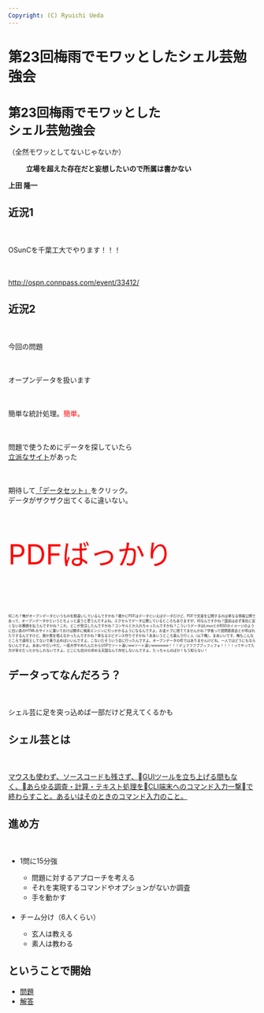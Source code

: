 ```yaml
---
Copyright: (C) Ryuichi Ueda
---
```



# 第23回梅雨でモワッとしたシェル芸勉強会
<h1 style="font-size:180%">第23回梅雨でモワッとした<br>シェル芸勉強会</h1>

<p>（全然モワッとしてないじゃないか）</p>
　
　
<strong>立場を超えた存在だと妄想したいので所属は書かない</strong>

<strong>上田 隆一</strong>

<!--nextpage-->

<h2>近況1</h2>
　
<p>OSunCを千葉工大でやります！！！</p>
　
<p><a href="http://ospn.connpass.com/event/33412/" target="_blank">http://ospn.connpass.com/event/33412/</a></p>

<!--nextpage-->

<h2>近況2</h2>
　
<p>今回の問題</p>
　
<p>オープンデータを扱います</p>
　
<p>簡単な統計処理。<span style="color:red">簡単。</span></p>

<!--nextpage-->
　
<p>問題で使うためにデータを探していたら<br><a href="http://www.data.go.jp/" target="_blank">立派なサイト</a>があった</p>

　

<p>期待して<a href="http://www.data.go.jp/data/dataset" target="_blank">「データセット」</a>をクリック。<br>データがザクザク出てくるに違いない。</p>

<!--nextpage-->

<p style="font-size:400%;color:red">PDFばっかり</p>
　
<p style="font-size:50%">何これ？俺がオープンデータというものを勘違いしているんですかね？確かにPDFはデータといえばデータだけど、PDFで文章を公開するのは単なる情報公開であって、オープンデータかというとちょっと違うと思うんですよね。エクセルでデータ公開しているところもありますが、何なんですかね？国民は必ず某社に安くないお賽銭を払うんですかね？これ、どこが受注したんですかね？コンサルとか入れちゃったんですかね？こういうデータはLinuxとかBSDのイメージのように白い素のHTMLのサイトに置いておけば勝手に検索エンジンに引っかかるようになるんですよ。お金ドブに捨ててませんかね？学者って諮問委員会とか呼ばれたりするんですけど、誰か異を唱えなかったんですかね？単なるエビデンス作りですかね？ああいうところ喜んで行く人（以下略）。まあいいです。俺もこんなところで遠吠えしてないで乗り込めばいいんですよ。こないだそういう会に行ったんですよ。オープンデータの件ではありませんけどね。一人ではどうにもならないんですよ。ああいやだいやだ。一度大学やめたんだからUSPでソート速いwwソート速いwwwwww！！！デュフフフブブッフッフォ！！！！ってやってた方が幸せだったかもしれないですよ。どこにも自分の求める天国なんて存在しないんですよ。たっちゃんのばか！もう知らない！</p>

<!--nextpage-->

<h2>データってなんだろう？</h2>
　
<p>シェル芸に足を突っ込めば一部だけど見えてくるかも</p>


<!--nextpage-->


<h2>シェル芸とは</h2>
　
<p><a href="https://blog.ueda.asia/?page_id=1434" target="_blank">マウスも使わず、ソースコードも残さず、GUIツールを立ち上げる間もなく、あらゆる調査・計算・テキスト処理をCLI端末へのコマンド入力一撃で終わらすこと。あるいはそのときのコマンド入力のこと。</a></p>


<!--nextpage-->

<h2>進め方</h2>
　
<ul>
	<li>1問に15分強</li>
	<ul>
		<li>問題に対するアプローチを考える</li>
		<li>それを実現するコマンドやオプションがないか調査</li>
		<li>手を動かす</li>
	</ul>
　
	<li>チーム分け（6人くらい）</li>
	<ul>
		<li>玄人は教える</li>
		<li>素人は教わる</li>
	</ul>
</ul>

<!--nextpage-->

<h2>ということで開始</h2>

<ul>
	<li><a href="https://blog.ueda.asia/?p=8465">問題</a></li>
	<li><a href="https://blog.ueda.asia/?p=8381">解答</a></li>
</ul>

